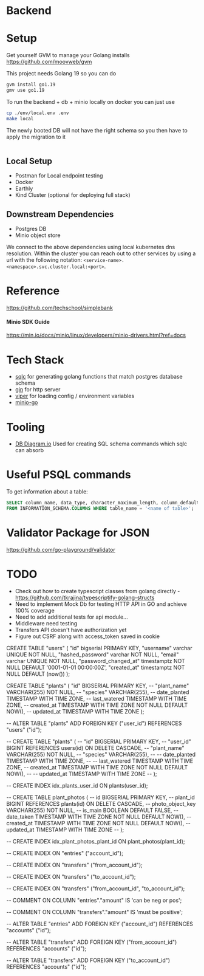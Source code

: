 # Backend

# Setup

Get yourself GVM to manage your Golang installs
https://github.com/moovweb/gvm

This project needs Golang 19 so you can do

```bash
gvm install go1.19
gmv use go1.19
```

To run the backend + db + minio locally on docker you can just use

```bash
cp ./env/local.env .env
make local
```

The newly booted DB will not have the right schema so you then have to apply the migration to it

```

```

## Local Setup

- Postman for Local endpoint testing
- Docker
- Earthly
- Kind Cluster (optional for deploying full stack)

## Downstream Dependencies

- Postgres DB
- Minio object store

We connect to the above dependencies using local kubernetes dns resolution. Within the cluster you can reach out to other services by using a url with the following notation: `<service-name>.<namespace>.svc.cluster.local:<port>`.

# Reference

https://github.com/techschool/simplebank

#### Minio SDK Guide
https://min.io/docs/minio/linux/developers/minio-drivers.html?ref=docs 

# Tech Stack

- [sqlc](https://github.com/kyleconroy/sqlc) for generating golang functions that match postgres database schema
- [gin](https://github.com/gin-gonic/gin) for http server
- [viper](https://github.com/spf13/viper) for loading config / environment variables
- [minio-go](https://github.com/minio/minio-go)

# Tooling

- [DB Diagram.io](https://dbdiagram.io/home) Used for creating SQL schema commands which sqlc can absorb

# Useful PSQL commands

To get information about a table:

```sql
SELECT column_name, data_type, character_maximum_length, column_default, is_nullable
FROM INFORMATION_SCHEMA.COLUMNS WHERE table_name = '<name of table>';
```

# Validator Package for JSON

https://github.com/go-playground/validator

# TODO

- Check out how to create typescript classes from golang directly - https://github.com/tkrajina/typescriptify-golang-structs
- Need to implement Mock Db for testing HTTP API in GO and achieve 100% coverage
- Need to add additional tests for api module...
- Middleware need testing
- Transfers API doesn't have authorization yet
- Figure out CSRF along with access_token saved in cookie

CREATE TABLE "users" (
"id" bigserial PRIMARY KEY,
"username" varchar UNIQUE NOT NULL,
"hashed_password" varchar NOT NULL,
"email" varchar UNIQUE NOT NULL,
"password_changed_at" timestamptz NOT NULL DEFAULT '0001-01-01 00:00:00Z',
"created_at" timestamptz NOT NULL DEFAULT (now())
);

CREATE TABLE "plants" (
"id" BIGSERIAL PRIMARY KEY,
-- "plant_name" VARCHAR(255) NOT NULL,
-- "species" VARCHAR(255),
-- date_planted TIMESTAMP WITH TIME ZONE,
-- last_watered TIMESTAMP WITH TIME ZONE,
-- created_at TIMESTAMP WITH TIME ZONE NOT NULL DEFAULT NOW(),
-- updated_at TIMESTAMP WITH TIME ZONE
);

-- ALTER TABLE "plants" ADD FOREIGN KEY ("user_id") REFERENCES "users" ("id");

-- CREATE TABLE "plants" (
-- "id" BIGSERIAL PRIMARY KEY,
-- "user_id" BIGINT REFERENCES users(id) ON DELETE CASCADE,
-- "plant_name" VARCHAR(255) NOT NULL,
-- "species" VARCHAR(255),
-- -- date_planted TIMESTAMP WITH TIME ZONE,
-- -- last_watered TIMESTAMP WITH TIME ZONE,
-- created_at TIMESTAMP WITH TIME ZONE NOT NULL DEFAULT NOW(),
-- -- updated_at TIMESTAMP WITH TIME ZONE
-- );

-- CREATE INDEX idx_plants_user_id ON plants(user_id);

-- CREATE TABLE plant_photos (
-- id BIGSERIAL PRIMARY KEY,
-- plant_id BIGINT REFERENCES plants(id) ON DELETE CASCADE,
-- photo_object_key VARCHAR(255) NOT NULL,
-- is_main BOOLEAN DEFAULT FALSE,
-- date_taken TIMESTAMP WITH TIME ZONE NOT NULL DEFAULT NOW(),
-- created_at TIMESTAMP WITH TIME ZONE NOT NULL DEFAULT NOW(),
-- updated_at TIMESTAMP WITH TIME ZONE
-- );

-- CREATE INDEX idx_plant_photos_plant_id ON plant_photos(plant_id);

-- CREATE INDEX ON "entries" ("account_id");

-- CREATE INDEX ON "transfers" ("from_account_id");

-- CREATE INDEX ON "transfers" ("to_account_id");

-- CREATE INDEX ON "transfers" ("from_account_id", "to_account_id");

-- COMMENT ON COLUMN "entries"."amount" IS 'can be neg or pos';

-- COMMENT ON COLUMN "transfers"."amount" IS 'must be positive';

-- ALTER TABLE "entries" ADD FOREIGN KEY ("account_id") REFERENCES "accounts" ("id");

-- ALTER TABLE "transfers" ADD FOREIGN KEY ("from_account_id") REFERENCES "accounts" ("id");

-- ALTER TABLE "transfers" ADD FOREIGN KEY ("to_account_id") REFERENCES "accounts" ("id");

